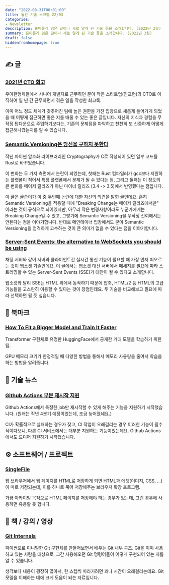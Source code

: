 ```yaml
---
date: "2022-03-31T00:01:00"
title: 월간 기술 스크랩 22/03
categories:
- Newsletter
description: 흥미롭게 읽은 글이나 새로 알게 된 기술 등을 소개합니다. (2022년 3월)
summary: 흥미롭게 읽은 글이나 새로 알게 된 기술 등을 소개합니다. (2022년 3월)
draft: false
hiddenfromhomepage: true
---
```


## ✍️ 글

### [2021년 CTO 회고](https://jojoldu.tistory.com/626)

우아한형제들에서 시니어 개발자로 근무하던 분이
작은 스타트업(인프런)의 CTO로 이직하여 일 년 간 근무하면서 겪은 일을 작성한 회고록.

이미 어느 정도 체계가 갖추어진 팀에 높은 권한을 가진 입장으로 새롭게 들어가게 되었을 때
어떻게 접근하면 좋은 지를 배울 수 있는 좋은 글입니다.
자신의 지식과 경험을 무작정 탑다운으로 주입하기보다는,
기존의 문제점을 파악하고 천천히 또 신중하게 어떻게 접근해나갔는지를 알 수 있습니다.

### [Semantic Versioning은 당신을 구하지 못한다](https://hynek.me/articles/semver-will-not-save-you/)

작년 파이썬 암호화 라이브러리인 Cryptography가
C로 작성되어 있던 일부 코드를 Rust로 바꾸었습니다.

이 변화는 두 가지 측면에서 논란이 되었는데,
첫째는 Rust 컴파일러가 gcc보다 지원하는 플랫폼이 적어서
특정 플랫폼에서 문제가 될 수 있다는 점,
그리고 둘째는 이 정도의 큰 변화를 메이저 릴리즈가 아닌
마이너 릴리즈 (3.4 -> 3.5)에서 반영했다는 점입니다.

이 글은 글쓴이가 이 중 두번째 논란에 대한 자신의 의견을 밝힌 글인데요.
흔히 Semantic Versioning을 적용할 때에 "Breaking Change는 메이저 릴리즈에서만"
이라는 것이 규칙으로 되어있지만,
아무리 작은 변경사항이라도 누군가에게는 Breaking Change일 수 있고,
그렇기에 Semantic Versioning을 무작정 신뢰해서는 안된다는 점을 이야기합니다.
반대로 메인테이너 입장에서도 굳이 Semantic Versioning을 엄격하게 고수하는 것이
큰 의미가 없을 수 있다는 점을 이야기합니다.

### [Server-Sent Events: the alternative to WebSockets you should be using](https://germano.dev/sse-websockets/)

채팅 서버와 같이 서버와 클라이언트간 실시간 통신 기능이 필요할 때
가장 먼저 떠오르는 것이 웹소켓 기술인데요.
이 글에서는 웹소켓 대신 서버에서 메세지를 필요에 따라 스트리밍할 수 있는
Server-Sent Events (SSE)가 대안이 될 수 있다고 소개합니다.

웹소켓와 달리 SSE는 HTML 위에서 동작하기 때문에 압축, HTML/2 등
HTML의 고급 기능들을 고스란히 이용할 수 있다는 것이 장점인데요.
두 기술을 비교해보고 필요에 따라 선택하면 될 듯 싶습니다.

## 📌 북마크

### [How To Fit a Bigger Model and Train It Faster](https://mobile.twitter.com/lvwerra/status/1492199297525370887)

Transformer 구현체로 유명한 HuggingFace에서 공개한 거대 모델을 학습하기 위한 팁.

GPU 메모리 크기가 한정적일 때 다양한 방법을 통해서 메모리 사용량을 줄여서 학습을 하는 방법을 알려줍니다.

## 📰 기술 뉴스

### [Github Actions 부분 재시작 지원](https://github.blog/2022-03-16-save-time-partial-re-runs-github-actions/)

Github Actions에서 특정한 job만 재시작할 수 있게 해주는 기능을 지원하기 시작했습니다. (원래는 작년 4분기 예정이었는데, 조금 늦어졌네요.)

CI가 확률적으로 실패하는 경우가 잦고, CI 작업이 오래걸리는 경우 이러한 기능이 필수적이다보니,
다른 CI 서비스에서는 대부분 지원하는 기능이었는데요. Github Actions에서도 드디어 지원하기 시작했습니다.

## ⚙️ 소프트웨어 / 프로젝트

### [SingleFile](https://github.com/gildas-lormeau/SingleFile)

웹 브라우저에서 웹 페이지를 HTML로 저장하게 되면 HTML과 에셋(이미지, CSS, ...)이
따로 저장되는데, 이를 하나로 묶어 저장해주는 브라우저 확장 프로그램.

가끔 아카이빙 목적으로 HTML 페이지를 저장해야 하는 경우가 있는데,
그런 경우에 사용하면 유용할 듯 합니다.

## 📙 책 / 강의 / 영상

### [Git Internals](https://www.leshenko.net/p/ugit/#)

파이썬으로 미니멀한 Git 구현체를 만들어보면서 배우는 Git 내부 구조.
Git을 이미 사용하고 있는 사람을 대상으로, 그간 사용해오던 Git 명령어들이
어떻게 구현되어 있는 지를 알 수 있습니다.

생각보다 내용이 굉장히 많아서,
한 스텝씩 따라가려면 꽤나 시간이 오래걸리는데요.
Git 모델을 이해하는 데에 크게 도움이 되는 자료입니다.



